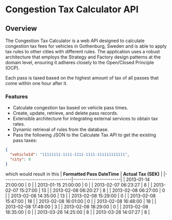 # Congestion Tax Calculator API

## Overview

The Congestion Tax Calculator is a web API designed to calculate congestion tax fees for vehicles in Gothenburg, Sweden and is able to apply tax rules to other cities with different rules. The application uses a robust architecture that employs the Strategy and Factory design patterns at the domain level, ensuring it adheres closely to the Open/Closed Principle (OCP).

Each pass is taxed based on the highest amount of tax of all passes that come within one hour after it.

### Features

- Calculate congestion tax based on vehicle pass times.
- Create, update, retrieve, and delete pass records.
- Extensible architecture for integrating external services to obtain tax rates.
- Dynamic retrieval of rules from the database.
- Pass the following JSON to the Calculate Tax API to get the existing pass taxes:

```json
{
  "vehicleId": "11111111-1111-1111-1111-111111111111",
  "city": 0
}
```

which would result in this
| **Formatted Pass DateTime**    | **Actual Tax (SEK)** |
|---------------------------------|-----------------------|
| 2013-01-14 21:00:00             | 0                     |
| 2013-01-15 21:00:00             | 0                     |
| 2013-02-07 06:23:27             | 8                     |
| 2013-02-07 15:27:00             | 13                    |
| 2013-02-08 06:20:27             | 8                     |
| 2013-02-08 06:27:00             | 0                     |
| 2013-02-08 14:35:00             | 13                    |
| 2013-02-08 15:29:00             | 0                     |
| 2013-02-08 15:47:00             | 18                    |
| 2013-02-08 16:01:00             | 0                     |
| 2013-02-08 16:48:00             | 18                    |
| 2013-02-08 17:49:00             | 3                     |
| 2013-02-08 18:29:00             | 0                     |
| 2013-02-08 18:35:00             | 0                     |
| 2013-03-26 14:25:00             | 8                     |
| 2013-03-28 14:07:27             | 8                     |

